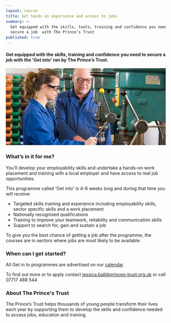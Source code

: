 ```yaml
---
layout: course
title: Get hands on experience and access to jobs
summary: >-
  Get equipped with the skills, tools, training and confidence you need to
  secure a job  with The Prince’s Trust
published: true
---
```


#### Get equipped with the skills, training and confidence you need to secure a job with the 'Get into' ran by The Prince’s Trust.

![Young man shows younger woman how to operate drill](/img/engineering.jpg)

### What’s in it for me?

You’ll develop your employability skills and undertake a hands-on work placement and training with a local employer and have access to real job opportunities. 

This programme called 'Get into' is 4-6 weeks long and during that time you will receive:

* Targeted skills training and experience including employability skills, sector specific skills and a work placement 
* Nationally recognised qualifications
* Training to improve your teamwork, reliability and communication skills
* Support to search for, gain and sustain a job

To give you the best chance of getting a job after the programme, the courses are in sectors where jobs are most likely to be available.

### When can I get started?

All Get in to programmes are advertised on our [calendar](https://www.yesproject.org/course-dates/)

To find out more or to apply contact [jessica.ball@princes-trust.org.uk](jessica.ball@princes-trust.org.uk) or call 07717 488 544

### About The Prince's Trust

The Prince’s Trust helps thousands of young people transform their lives each year by supporting them to develop the skills and confidence needed to access jobs, education and training.
